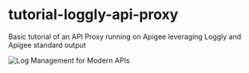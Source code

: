 # tutorial-loggly-api-proxy
Basic tutorial of an API Proxy running on Apigee leveraging Loggly and Apigee standard output

![Log Management for Modern APIs](https://www.dropbox.com/s/70g4kiyde2nwwt4/Log%20Management%20for%20Modern%20APIs.png?dl=1)